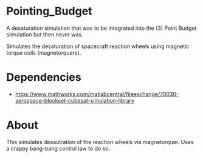 # Pointing_Budget
A desaturation simulation that was to be integrated into the (3) Point Budget simulation but then never was.

Simulates the desaturation of spacecraft reaction wheels using magnetic torque coils (magnetorquers).
# Dependencies
* https://www.mathworks.com/matlabcentral/fileexchange/70030-aerospace-blockset-cubesat-simulation-library
# About
This simulates desautration of the reaction wheels via magnetorquer. Uses a crappy bang-bang control law to do so.